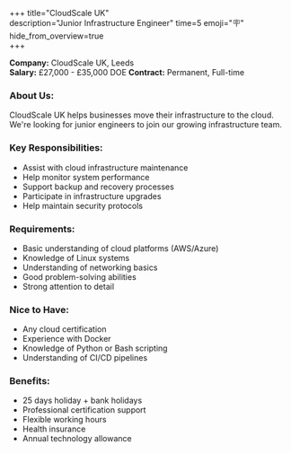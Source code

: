 +++ 
title="CloudScale UK"  
description="Junior Infrastructure Engineer"
time=5 
emoji="🪧"  
hide_from_overview=true  
+++

**Company:** CloudScale UK, Leeds  
**Salary:** £27,000 - £35,000 DOE
**Contract:** Permanent, Full-time

### About Us:

CloudScale UK helps businesses move their infrastructure to the cloud. We're looking for junior engineers to join our growing infrastructure team.

### Key Responsibilities:

- Assist with cloud infrastructure maintenance
- Help monitor system performance
- Support backup and recovery processes
- Participate in infrastructure upgrades
- Help maintain security protocols

### Requirements:

- Basic understanding of cloud platforms (AWS/Azure)
- Knowledge of Linux systems
- Understanding of networking basics
- Good problem-solving abilities
- Strong attention to detail

### Nice to Have:

- Any cloud certification
- Experience with Docker
- Knowledge of Python or Bash scripting
- Understanding of CI/CD pipelines

### Benefits:

- 25 days holiday + bank holidays
- Professional certification support
- Flexible working hours
- Health insurance
- Annual technology allowance
